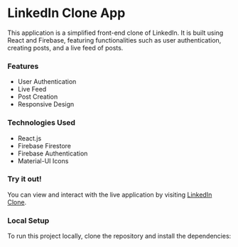 # LinkedIn Clone App

This application is a simplified front-end clone of LinkedIn. It is built using React and Firebase, featuring functionalities such as user authentication, creating posts, and a live feed of posts.

### Features

- User Authentication
- Live Feed
- Post Creation
- Responsive Design

### Technologies Used

- React.js
- Firebase Firestore
- Firebase Authentication
- Material-UI Icons

### Try it out!

You can view and interact with the live application by visiting [LinkedIn Clone](https://linkedin-clone-a1fcf.web.app).

### Local Setup

To run this project locally, clone the repository and install the dependencies:
